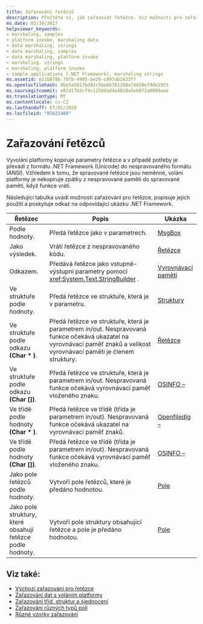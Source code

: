 ```yaml
---
title: Zařazování řetězců
description: Přečtěte si, jak zařazovat řetězce. Viz možnosti pro zařazování řetězců podle hodnoty nebo odkazu, jako výsledek, ve struktuře nebo třídě podle hodnoty nebo odkazu a dalších.
ms.date: 03/30/2017
helpviewer_keywords:
- marshaling, samples
- platform invoke, marshaling data
- data marshaling, strings
- data marshaling, samples
- data marshaling, platform invoke
- marshaling. strings
- marshaling, platform invoke
- sample applications [.NET Framework], marshaling strings
ms.assetid: e21b078b-70fb-4905-be26-c097ab2433ff
ms.openlocfilehash: 0be5a5817bd92c5be6b701200a74650ef9de1955
ms.sourcegitcommit: e02d17b2cf9c1258dadda4810a5e6072a0089aee
ms.translationtype: MT
ms.contentlocale: cs-CZ
ms.lasthandoff: 07/01/2020
ms.locfileid: "85621480"
---
```

# <a name="marshaling-strings"></a>Zařazování řetězců
Vyvolání platformy kopíruje parametry řetězce a v případě potřeby je převádí z formátu .NET Framework (Unicode) do nespravovaného formátu (ANSI). Vzhledem k tomu, že spravované řetězce jsou neměnné, volání platformy je nekopíruje zpátky z nespravované paměti do spravované paměti, když funkce vrátí.  
  
 Následující tabulka uvádí možnosti zařazování pro řetězce, popisuje jejich použití a poskytuje odkaz na odpovídající ukázku .NET Framework.  
  
|Řetězec|Popis|Ukázka|  
|------------|-----------------|------------|  
|Podle hodnoty.|Předá řetězce jako v parametrech.|[MsgBox](msgbox-sample.md)|  
|Jako výsledek.|Vrátí řetězce z nespravovaného kódu.|[Řetězce](https://docs.microsoft.com/previous-versions/dotnet/netframework-4.0/e765dyyy(v=vs.100))|  
|Odkazem.|Předává řetězce jako vstupně-výstupní parametry pomocí <xref:System.Text.StringBuilder> .|[Vyrovnávací paměti](https://docs.microsoft.com/previous-versions/dotnet/netframework-4.0/x3txb6xc(v=vs.100))|  
|Ve struktuře podle hodnoty.|Předá řetězce ve struktuře, která je v parametru.|[Struktury](https://docs.microsoft.com/previous-versions/dotnet/netframework-4.0/eadtsekz(v=vs.100))|  
|Ve struktuře podle odkazu **(Char \* )**.|Předá řetězce ve struktuře, která je parametrem in/out. Nespravovaná funkce očekává ukazatel na vyrovnávací paměť znaků a velikost vyrovnávací paměti je členem struktury.|[Řetězce](https://docs.microsoft.com/previous-versions/dotnet/netframework-4.0/e765dyyy(v=vs.100))|  
|Ve struktuře podle odkazu **(Char [])**.|Předá řetězce ve struktuře, která je parametrem in/out. Nespravovaná funkce očekává vyrovnávací paměť vloženého znaku.|[OSINFO –](https://docs.microsoft.com/previous-versions/dotnet/netframework-4.0/795sy883(v=vs.100))|  
|Ve třídě podle hodnoty **(Char \* )**.|Předá řetězce ve třídě (třída je parametrem in/out). Nespravovaná funkce očekává ukazatel na vyrovnávací paměť znaků.|[Openfiledlg –](https://docs.microsoft.com/previous-versions/dotnet/netframework-4.0/w5tyztk9(v=vs.100))|  
|Ve třídě podle hodnoty **(Char [])**.|Předá řetězce ve třídě (třída je parametrem in/out). Nespravovaná funkce očekává vyrovnávací paměť vloženého znaku.|[OSINFO –](https://docs.microsoft.com/previous-versions/dotnet/netframework-4.0/795sy883(v=vs.100))|  
|Jako pole řetězců podle hodnoty.|Vytvoří pole řetězců, které je předáno hodnotou.|[Pole](marshaling-different-types-of-arrays.md)|  
|Jako pole struktury, které obsahují řetězce podle hodnoty.|Vytvoří pole struktury obsahující řetězce a pole je předáno hodnotou.|[Pole](marshaling-different-types-of-arrays.md)|  
  
## <a name="see-also"></a>Viz také:

- [Výchozí zařazování pro řetězce](default-marshaling-for-strings.md)
- [Zařazování dat s voláním platformy](marshaling-data-with-platform-invoke.md)
- [Zařazování tříd, struktur a sjednocení](marshaling-classes-structures-and-unions.md)
- [Zařazování různých typů polí](marshaling-different-types-of-arrays.md)
- [Různé vzorky zařazování](https://docs.microsoft.com/previous-versions/dotnet/netframework-4.0/ss9sb93t(v=vs.100))
